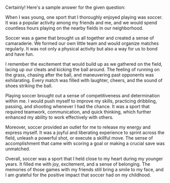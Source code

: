 Certainly! Here's a sample answer for the given question:

When I was young, one sport that I thoroughly enjoyed playing was soccer. It was a popular activity among my friends and me, and we would spend countless hours playing on the nearby fields in our neighborhood.

Soccer was a game that brought us all together and created a sense of camaraderie. We formed our own little team and would organize matches regularly. It was not only a physical activity but also a way for us to bond and have fun.

I remember the excitement that would build up as we gathered on the field, lacing up our cleats and kicking the ball around. The feeling of running on the grass, chasing after the ball, and maneuvering past opponents was exhilarating. Every match was filled with laughter, cheers, and the sound of shoes striking the ball.

Playing soccer brought out a sense of competitiveness and determination within me. I would push myself to improve my skills, practicing dribbling, passing, and shooting whenever I had the chance. It was a sport that required teamwork, communication, and quick thinking, which further enhanced my ability to work effectively with others.

Moreover, soccer provided an outlet for me to release my energy and express myself. It was a joyful and liberating experience to sprint across the field, unleash a powerful shot, or execute a skillful move. The sense of accomplishment that came with scoring a goal or making a crucial save was unmatched.

Overall, soccer was a sport that I held close to my heart during my younger years. It filled me with joy, excitement, and a sense of belonging. The memories of those games with my friends still bring a smile to my face, and I am grateful for the positive impact that soccer had on my childhood.